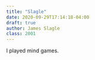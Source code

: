 ```yaml
---
title: "Slagle"
date: 2020-09-29T17:14:18-04:00
draft: true
author: James Slagle
class: 2001
---
```

I played mind games.

